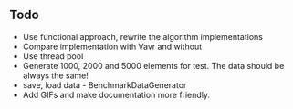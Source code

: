 ## Todo

- Use functional approach, rewrite the algorithm implementations
- Compare implementation with Vavr and without
- Use thread pool
- Generate 1000, 2000 and 5000 elements for test. The data should be always the same!
- save, load data - BenchmarkDataGenerator
- Add GIFs and make documentation more friendly.
